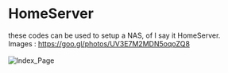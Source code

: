 # HomeServer
these codes can be used to setup a NAS, of I say it HomeServer.</br>
Images : https://goo.gl/photos/UV3E7M2MDN5oqoZQ8<br><br>
<img src='https://lh3.googleusercontent.com/IUEdIsSPXiBM4QhOEmm8CTQprakcmGwujQpOHmMmtCevDa-N2TNS8j9Ihdqfhj9mL5nKlzPaKWL7bU-rv6yVkPBeh0Fm5-A7hq8ufREvJz9tf9kkeM1-t0cEZzDmA0KpwiDscLm33O-aa85ytnmlnwOMjCviNWuKJLbDWPgjxhJCF59wUc-rzEiF9jRcDwXM9DkuXx_KSJEUatqSbo0PG1DmP4OVkj3nwRJRJSzhpiva2FAtL5pDDf1tLZx__Kw9y62zXyT9lFEMiciSohU-IUYIcxcbWJdSzFeQdQ_SNKkKQVVK_lo7DBXO-WcCL3XsHep4_qttcLTvdNObP1c_NgzNpYsN8EjSEdlvq_s4X-VHlcdV-4vEmSz3hrP13-PzFnERNvqNaPxNLbXTsscpMJW103MF8VVkwX1db-_Ei8e9rFpWBcsLCQDxr6-nlODg-qjVYYi6GSFCZOzHxVJCbBZdInYSBKx7FBvxU6ecegGH66Jvh8QBd9_8txnOO_0DinVvacavcKmo1g4IoPiNLKCRS7Inhmau1iK8wckyMb2ppQ68Hn1-X6r91lobAY3YxT6EObzo_S8hiBbdbifSKRc50PCBnTZLC4GcA7sy2-mlpoe-A7DXP-TL007n14OHN8mPfZjymqNTrA_zbnTKY5cDCtBi-3KZXROQ44K8lA=w936-h702-no' alt='Index_Page'>
